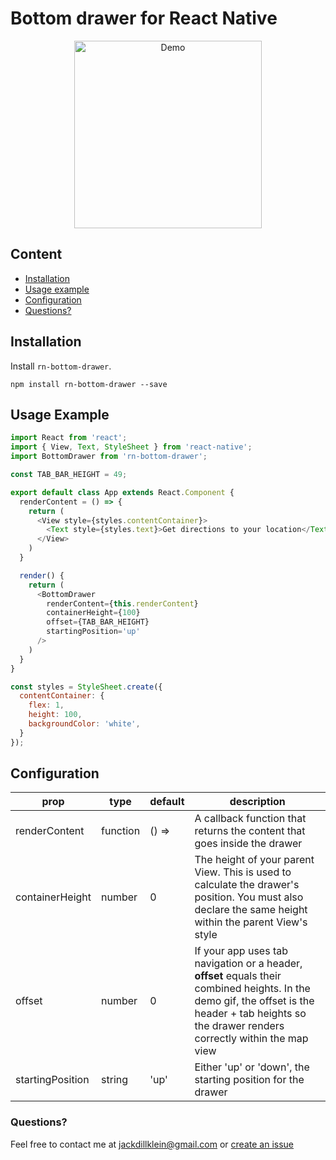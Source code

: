 # Bottom drawer for React Native

<p align="center">
  <img src="https://github.com/jacklein/rn-bottom-drawer/blob/master/demo.gif" alt="Demo" width="300" />
</p>

## Content

- [Installation](#installation)
- [Usage example](#usage-example)
- [Configuration](#configuration)
- [Questions?](#questions)

## Installation

Install `rn-bottom-drawer`.

```
npm install rn-bottom-drawer --save
```

## Usage Example

```javascript
import React from 'react';
import { View, Text, StyleSheet } from 'react-native';
import BottomDrawer from 'rn-bottom-drawer';

const TAB_BAR_HEIGHT = 49;

export default class App extends React.Component {
  renderContent = () => {
    return (
      <View style={styles.contentContainer}>
        <Text style={styles.text}>Get directions to your location</Text>
      </View>
    )
  }

  render() {
    return (
      <BottomDrawer
        renderContent={this.renderContent}
        containerHeight={100}
        offset={TAB_BAR_HEIGHT}
        startingPosition='up'
      />
    )
  }
}

const styles = StyleSheet.create({
  contentContainer: {
    flex: 1,
    height: 100,
    backgroundColor: 'white',
  }
});

```

## Configuration

| prop | type | default | description |
| ---- | ---- | ----| ---- |
| renderContent | function | () => <View /> | A callback function that returns the content that goes inside the drawer |
| containerHeight | number | 0 | The height of your parent View. This is used to calculate the drawer's position. You must also declare the same height within the parent View's style | 
| offset | number | 0 | If your app uses tab navigation or a header, **offset** equals their combined heights. In the demo gif, the offset is the header + tab heights so the drawer renders correctly within the map view |
| startingPosition | string | 'up' | Either 'up' or 'down', the starting position for the drawer |

### Questions?
Feel free to contact me at [jackdillklein@gmail.com](mailto:jackdillklein@gmail.com) or [create an issue](https://github.com/jacklein/rn-bottom-drawer/issues/new)
